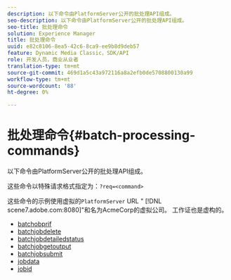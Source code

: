 ```yaml
---
description: 以下命令由PlatformServer公开的批处理API组成。
seo-description: 以下命令由PlatformServer公开的批处理API组成。
seo-title: 批处理命令
solution: Experience Manager
title: 批处理命令
uuid: e82c8106-8ea5-42c6-8ca9-ee9b8d9deb57
feature: Dynamic Media Classic，SDK/API
role: 开发人员，商业从业者
translation-type: tm+mt
source-git-commit: 469d1a5c43a972116a8a2efb0de5708800130a99
workflow-type: tm+mt
source-wordcount: '88'
ht-degree: 0%

---
```



# 批处理命令{#batch-processing-commands}

以下命令由PlatformServer公开的批处理API组成。

这些命令以特殊请求格式指定为：`?req=<command>`

这些命令的示例使用虚拟的`PlatformServer` URL &quot; [!DNL scene7.adobe.com:8080]&quot;和名为AcmeCorp的虚拟公司。 工作证也是虚构的。

* [batchobprif](r-batchjobbriefstatus.md)
* [batchjobdelete](r-batchjobdelete.md)
* [batchjobdetailedstatus](r-batchjobdetailedstatus.md)
* [batchjobgetoutput](r-batchjobgetoutput.md)
* [batchjobsubmit](r-batchjobsubmit.md)
* [jobdata](r-jobdata.md)
* [jobid](r-jobid.md)